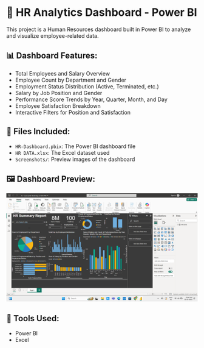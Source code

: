 # 💼 HR Analytics Dashboard - Power BI

This project is a Human Resources dashboard built in Power BI to analyze and visualize employee-related data.

## 📊 Dashboard Features:
- Total Employees and Salary Overview
- Employee Count by Department and Gender
- Employment Status Distribution (Active, Terminated, etc.)
- Salary by Job Position and Gender
- Performance Score Trends by Year, Quarter, Month, and Day
- Employee Satisfaction Breakdown
- Interactive Filters for Position and Satisfaction

## 📁 Files Included:
- `HR-Dashboard.pbix`: The Power BI dashboard file
- `HR DATA.xlsx`: The Excel dataset used
- `Screenshots/`: Preview images of the dashboard

## 🖼️ Dashboard Preview:
![Dashboard Screenshot](Dashboard.png)

## 🔧 Tools Used:
- Power BI
- Excel
